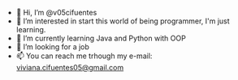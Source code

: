 - 👋 Hi, I’m @v05cifuentes
- 👀 I’m interested in start this world of being programmer, I'm just learning.
- 🌱 I’m currently learning Java and Python with OOP
- 💞️ I’m looking for a job 
- 📫 You can reach me trhough my e-mail: viviana.cifuentes05@gmail.com

<!---
v05cifuentes/v05cifuentes is a ✨ special ✨ repository because its `README.md` (this file) appears on your GitHub profile.
You can click the Preview link to take a look at your changes.
--->
